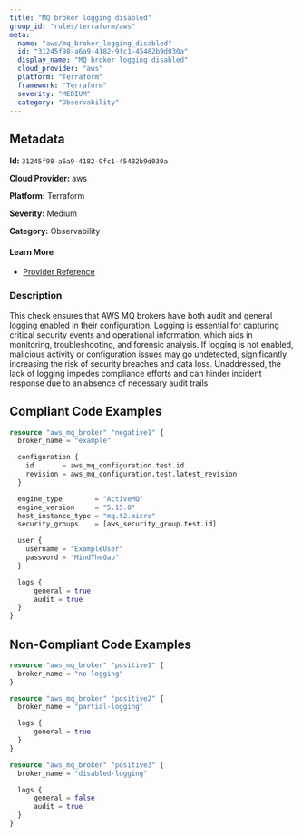 ```yaml
---
title: "MQ broker logging disabled"
group_id: "rules/terraform/aws"
meta:
  name: "aws/mq_broker_logging_disabled"
  id: "31245f98-a6a9-4182-9fc1-45482b9d030a"
  display_name: "MQ broker logging disabled"
  cloud_provider: "aws"
  platform: "Terraform"
  framework: "Terraform"
  severity: "MEDIUM"
  category: "Observability"
---
```

## Metadata

**Id:** `31245f98-a6a9-4182-9fc1-45482b9d030a`

**Cloud Provider:** aws

**Platform:** Terraform

**Severity:** Medium

**Category:** Observability

#### Learn More

 - [Provider Reference](https://registry.terraform.io/providers/hashicorp/aws/latest/docs/resources/mq_broker)

### Description

 This check ensures that AWS MQ brokers have both audit and general logging enabled in their configuration. Logging is essential for capturing critical security events and operational information, which aids in monitoring, troubleshooting, and forensic analysis. If logging is not enabled, malicious activity or configuration issues may go undetected, significantly increasing the risk of security breaches and data loss. Unaddressed, the lack of logging impedes compliance efforts and can hinder incident response due to an absence of necessary audit trails.


## Compliant Code Examples
```terraform
resource "aws_mq_broker" "negative1" {
  broker_name = "example"

  configuration {
    id       = aws_mq_configuration.test.id
    revision = aws_mq_configuration.test.latest_revision
  }

  engine_type        = "ActiveMQ"
  engine_version     = "5.15.0"
  host_instance_type = "mq.t2.micro"
  security_groups    = [aws_security_group.test.id]

  user {
    username = "ExampleUser"
    password = "MindTheGap"
  }

  logs {
      general = true
      audit = true
  }
}
```
## Non-Compliant Code Examples
```terraform
resource "aws_mq_broker" "positive1" {
  broker_name = "no-logging"
}

resource "aws_mq_broker" "positive2" {
  broker_name = "partial-logging"

  logs {
      general = true
  }
}

resource "aws_mq_broker" "positive3" {
  broker_name = "disabled-logging"

  logs {
      general = false
      audit = true
  }
}

```